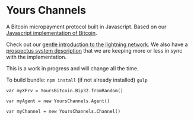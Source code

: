 # Yours Channels

A Bitcoin micropayment protocol built in Javascript. Based on our [Javascript
implementation of Bitcoin](https://github.com/yoursnetwork/yours-bitcoin).

Check out our  [gentle introduction to the lightning
network](https://github.com/yoursnetwork/yours-channels/blob/master/docs/gentle-lightning.md).
We also have a [prospectus system
description](https://github.com/yoursnetwork/yours-channels/blob/master/docs/yours-lightning.md)
that we are keeping more or less in sync with the implementation.

This is a work in progress and will change all the time.

To build bundle: 
`npm install` (if not already installed)
`gulp`

`var myXPrv = YoursBitcoin.Bip32.fromRandom()`

`var myAgent = new YoursChannels.Agent()`

`var myChannel = new YoursChannels.Channel()`

